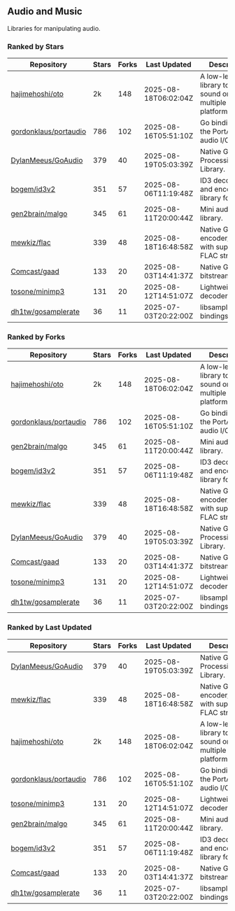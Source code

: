 ## Audio and Music

Libraries for manipulating audio.

### Ranked by Stars

| Repository | Stars | Forks | Last Updated | Description | 
|------------|-------|-------|--------------|-------------|
| [hajimehoshi/oto](https://github.com/hajimehoshi/oto) | 2k | 148 | 2025-08-18T06:02:04Z |  A low-level library to play sound on multiple platforms. |
| [gordonklaus/portaudio](https://github.com/gordonklaus/portaudio) | 786 | 102 | 2025-08-16T05:51:10Z |  Go bindings for the PortAudio audio I/O library. |
| [DylanMeeus/GoAudio](https://github.com/DylanMeeus/GoAudio) | 379 | 40 | 2025-08-19T05:03:39Z |  Native Go Audio Processing Library. |
| [bogem/id3v2](https://github.com/bogem/id3v2) | 351 | 57 | 2025-08-06T11:19:48Z |  ID3 decoding and encoding library for Go. |
| [gen2brain/malgo](https://github.com/gen2brain/malgo) | 345 | 61 | 2025-08-11T20:00:44Z |  Mini audio library. |
| [mewkiz/flac](https://github.com/mewkiz/flac) | 339 | 48 | 2025-08-18T16:48:58Z |  Native Go FLAC encoder/decoder with support for FLAC streams. |
| [Comcast/gaad](https://github.com/Comcast/gaad) | 133 | 20 | 2025-08-03T14:41:37Z |  Native Go AAC bitstream parser. |
| [tosone/minimp3](https://github.com/tosone/minimp3) | 131 | 20 | 2025-08-12T14:51:07Z |  Lightweight MP3 decoder library. |
| [dh1tw/gosamplerate](https://github.com/dh1tw/gosamplerate) | 36 | 11 | 2025-07-03T20:22:00Z |  libsamplerate bindings for go. |

### Ranked by Forks

| Repository | Stars | Forks | Last Updated | Description | 
|------------|-------|-------|--------------|-------------|
| [hajimehoshi/oto](https://github.com/hajimehoshi/oto) | 2k | 148 | 2025-08-18T06:02:04Z |  A low-level library to play sound on multiple platforms. |
| [gordonklaus/portaudio](https://github.com/gordonklaus/portaudio) | 786 | 102 | 2025-08-16T05:51:10Z |  Go bindings for the PortAudio audio I/O library. |
| [gen2brain/malgo](https://github.com/gen2brain/malgo) | 345 | 61 | 2025-08-11T20:00:44Z |  Mini audio library. |
| [bogem/id3v2](https://github.com/bogem/id3v2) | 351 | 57 | 2025-08-06T11:19:48Z |  ID3 decoding and encoding library for Go. |
| [mewkiz/flac](https://github.com/mewkiz/flac) | 339 | 48 | 2025-08-18T16:48:58Z |  Native Go FLAC encoder/decoder with support for FLAC streams. |
| [DylanMeeus/GoAudio](https://github.com/DylanMeeus/GoAudio) | 379 | 40 | 2025-08-19T05:03:39Z |  Native Go Audio Processing Library. |
| [Comcast/gaad](https://github.com/Comcast/gaad) | 133 | 20 | 2025-08-03T14:41:37Z |  Native Go AAC bitstream parser. |
| [tosone/minimp3](https://github.com/tosone/minimp3) | 131 | 20 | 2025-08-12T14:51:07Z |  Lightweight MP3 decoder library. |
| [dh1tw/gosamplerate](https://github.com/dh1tw/gosamplerate) | 36 | 11 | 2025-07-03T20:22:00Z |  libsamplerate bindings for go. |

### Ranked by Last Updated

| Repository | Stars | Forks | Last Updated | Description | 
|------------|-------|-------|--------------|-------------|
| [DylanMeeus/GoAudio](https://github.com/DylanMeeus/GoAudio) | 379 | 40 | 2025-08-19T05:03:39Z |  Native Go Audio Processing Library. |
| [mewkiz/flac](https://github.com/mewkiz/flac) | 339 | 48 | 2025-08-18T16:48:58Z |  Native Go FLAC encoder/decoder with support for FLAC streams. |
| [hajimehoshi/oto](https://github.com/hajimehoshi/oto) | 2k | 148 | 2025-08-18T06:02:04Z |  A low-level library to play sound on multiple platforms. |
| [gordonklaus/portaudio](https://github.com/gordonklaus/portaudio) | 786 | 102 | 2025-08-16T05:51:10Z |  Go bindings for the PortAudio audio I/O library. |
| [tosone/minimp3](https://github.com/tosone/minimp3) | 131 | 20 | 2025-08-12T14:51:07Z |  Lightweight MP3 decoder library. |
| [gen2brain/malgo](https://github.com/gen2brain/malgo) | 345 | 61 | 2025-08-11T20:00:44Z |  Mini audio library. |
| [bogem/id3v2](https://github.com/bogem/id3v2) | 351 | 57 | 2025-08-06T11:19:48Z |  ID3 decoding and encoding library for Go. |
| [Comcast/gaad](https://github.com/Comcast/gaad) | 133 | 20 | 2025-08-03T14:41:37Z |  Native Go AAC bitstream parser. |
| [dh1tw/gosamplerate](https://github.com/dh1tw/gosamplerate) | 36 | 11 | 2025-07-03T20:22:00Z |  libsamplerate bindings for go. |

